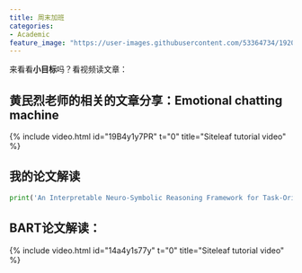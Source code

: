 ```yaml
---
title: 周末加班
categories:
- Academic
feature_image: "https://user-images.githubusercontent.com/53364734/192078813-b6f2a995-c8c3-401b-aae6-826745ca8d52.png"
---
```

来看看**小目标**吗？看视频读文章：
<!-- more -->
## 黄民烈老师的相关的文章分享：Emotional chatting machine
{% include video.html id="19B4y1y7PR" t="0" title="Siteleaf tutorial video" %}

## 我的论文解读
```python
print('An Interpretable Neuro-Symbolic Reasoning Framework for Task-Oriented Dialogue Generation')
```
## BART论文解读：
{% include video.html id="14a4y1s77y" t="0" title="Siteleaf tutorial video" %}

